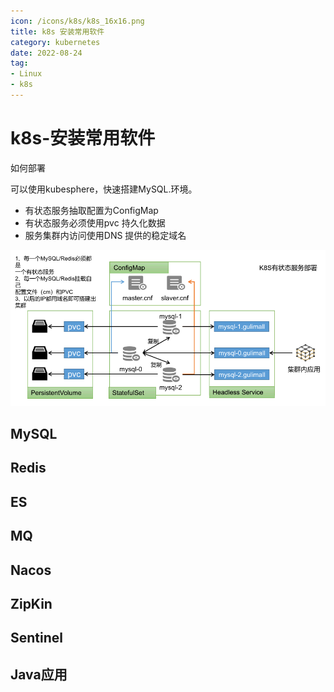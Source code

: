 ```yaml
---
icon: /icons/k8s/k8s_16x16.png
title: k8s 安装常用软件
category: kubernetes
date: 2022-08-24
tag:
- Linux
- k8s
---
```


<!-- more -->

# k8s-安装常用软件

如何部署

可以使用kubesphere，快速搭建MySQL.环境。

- 有状态服务抽取配置为ConfigMap
- 有状态服务必须使用pvc 持久化数据
- 服务集群内访问使用DNS 提供的稳定域名

![](./application.assets/true-image-20220501211906409.png)



## MySQL

## Redis

## ES


## MQ


## Nacos


## ZipKin


## Sentinel


## Java应用
